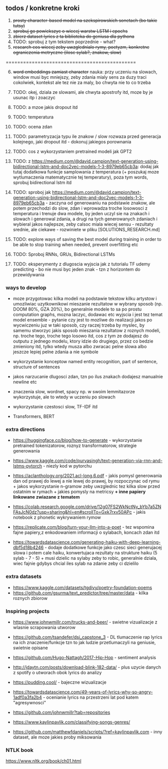 ## todos / konkretne kroki

1. ~~prosty character-based model na szekspirowskich sonetach (bo takie tutsy)~~
2. ~~sprobuj go powiekszyc o wiecej warstw LSTM i epochs~~
3. ~~zbierz dataset lyrics z ta biblioteka do geniusa dla pythona~~
4. TODO: sprobuj z tym tekstem poprzednie - what?
5. ~~research cos wiecej zeby uwzglednialo rymy, poetyzm, konkretne ograniczenia metryczne (ilosc sylab?, znakow, slow)~~

=============================================

6. ~~word embeddings zamiast character~~
nauka: przy uczeniu na slowach, window musi byc mniejszy, zeby zdania mialy sens
za duzy traci cokolwiek, kontekst
ale tez nie za maly, bo chwyta nie to co trzeba
7. TODO: okej, dziala ze slowami, ale chwyta apostrofy itd, moze by je usunac itp i zoaczyc
8. TODO: a mzoe jakis dropout itd
9. TODO: temperatura
10. TODO: ocena zdan
7. TODO: parametryzacja typu ile znakow / slow rozwaza przed generacja kolejnego, jaki dropout itd - dokonuj jakiegos porownania
8. TODO: cos z wykorzystaniem pretrained modeli jak GPT2
9. TODO: z https://medium.com/@david.campion/text-generation-using-bidirectional-lstm-and-doc2vec-models-1-3-8979eb65cb3a: dodaj jak tutaj dodatkowa funkcje samplowania z temperatura (+ poszukaj moze wytlumaczenia matematycznie tej temperatury), poza tym words, sprobuj bidirectional lstm itd

10. TODO: sproboj jak https://medium.com/@david.campion/text-generation-using-bidirectional-lstm-and-doc2vec-models-1-3-8979eb65cb3a - zaczyna od generowaniu na podstawie znakow, ale potem przechodzi do slow, zdan i wprowadza troche losowosci z temperatura i trenuje dwa modele, by jeden uczyl sie na znakach i slowach i generowal zdania, a drugi na tych generowanych zdaniach i wybieral jakos najlepsze, zeby calsoc miala wiecej sensu - rezultaty srednie, ale ciekawe - rozwiniete w pliku [SOLUTIONS_RESEARCH.md]

11. TODO: explore ways of saving the best model during training in order to be able to stop training when needed, prevent overfitting etc

12. TODO: Sproboj RNNs, GRUs, Bidirectional LSTMs

13. TODO: eksperymenty z dlugoscia wyjscia jak z tutorialu TF udemy predicting - bo nie musi byc jeden znak - tzn z horizontem do przewidywania

### ways to develop

* moze przygotowac kilka modeli na podstawie tekstow kilku artystow i umozliwiac uzytkownikowi mieszanie rezultatow w wybrany sposob (np. DOOM 80%, GZA 20%), bo generalnie modele to sa po prostu computation graphs, mozna laczyc, dodawac etc wyjscia i jest tez temat model ensemble - pytanie czy jest to mozliwe do realizacji jakos po wycwiczeniu juz w taki sposob, czy raczej trzeba by myslec, by samemu stworzyc jakis sposob mieszania rezultatow z roznych modeli, np. troche tego, troche tego losowo itd, cos z tym ze dodajesz do outputu z jednego modelu, ktory idzie do drugiego, przez co bedzie zmieniony itd, tylko wtedy musza albo zwracac pelne slowa albo jeszcze lepiej pelne zdania a nie symbole

* wykorzystanie konceptow named entity recognition, part of sentence, structure of sentences

* jakos narzucanie dlugosci zdan, tzn po ilus znakach dodajesz manualnie newline etc

* znaczenia slow, wordnet, spacy np. w swoim lemmitazorze wykorzystuje, ale to wtedy w uczeniu po slowach

* wykorzystanie czestosci slow, TF-IDF itd

* Transformers, BERT

### extra directions

* https://huggingface.co/blog/how-to-generate - wykorzystanie pretrained tokenizatorow, roznyz transformatorow, strategie generowania

* https://www.kaggle.com/code/purvasingh/text-generation-via-rnn-and-lstms-pytorch - niezly kod w pytorchu

* https://aclanthology.org/2021.acl-long.6.pdf - jakis pomysl generowania dan od prawej do lewej a nie lewej do prawej, by rozpoczynac od rymu + jakos wykorzystanie n-gramow zeby uwzglednic tez kilka slow przed ostatnim w rymach + jakies pomysly na metricsy **+ inne papiery linkowane zwiazane z tematem**

* https://colab.research.google.com/drive/12g07FS2WkNctNy_bYb7a5ZNFAsJcN0dz?usp=sharing&hl=en#scrollTo=Gxk7rxv50APc - jakis notebook z phonetic wykrywaniem rymow

* https://replicate.com/blog/turn-your-llm-into-a-poet - tez wspomina fajne papiery,z enkodowaniem informacji o sylabach, koncach zdan itd

* https://towardsdatascience.com/generating-haiku-with-deep-learning-dbf5d18b4246 - dodaje dodatkowe funkcje jako czesc sieci generujacej slowa i potem cale haiku, konwertujaca rezultaty na strukture haiku (5 sylab - 7 - 5) + musi dzielic na sylaby zeby to robic, generalnie dziala, wiec fajnie gdybys chcial iles sylab na zdanie zeby ci dzielilo


### extra datasets
* https://www.kaggle.com/datasets/tgdivy/poetry-foundation-poems
* https://github.com/gsurma/text_predictor/tree/master/data - kilka roznych zbiorow


### Inspiring projects
* https://www.johnwmillr.com/trucks-and-beer/ - swietne vizualizacje z wlasnie scrapowania utworow
* https://github.com/tsandefer/dsi_capstone_3 - DL tlumaczenie rap lyrics na ich znaczenie/funkcje tzn to jak ludzie przetlumaczyli na geniusie, swietnie opisane
* https://github.com/Hugo-Nattagh/2017-Hip-Hop - sentiment analysis
* http://jdaytn.com/posts/download-blink-182-data/ - plus uzycie danych z spotify o utworach obok lyrics do analizy
* https://pudding.cool/ - bajeczne wizualizacje
* https://towardsdatascience.com/49-years-of-lyrics-why-so-angry-1adf0a3fa2b4 - ocenianie lyrics na przestrzeni lat pod katem "agresywnosci"

* https://github.com/johnwmillr?tab=repositories

* https://www.kaylinpavlik.com/classifying-songs-genres/
* https://github.com/matthewfdaniels/scripts/?ref=kaylinpavlik.com - inny dataset, ale moze jakies proby miksowania

### NTLK book
https://www.nltk.org/book/ch01.html
